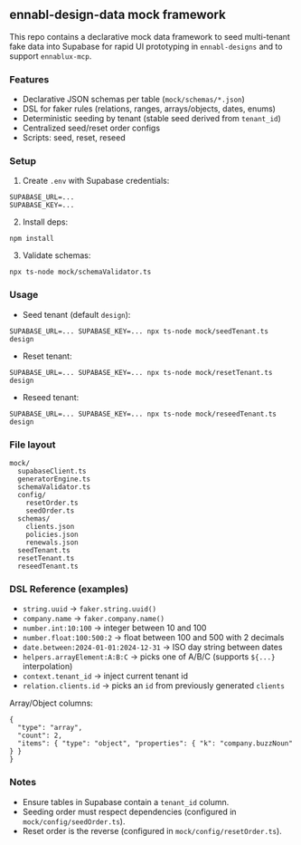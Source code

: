 ## ennabl-design-data mock framework

This repo contains a declarative mock data framework to seed multi-tenant fake data into Supabase for rapid UI prototyping in `ennabl-designs` and to support `ennablux-mcp`.

### Features
- Declarative JSON schemas per table (`mock/schemas/*.json`)
- DSL for faker rules (relations, ranges, arrays/objects, dates, enums)
- Deterministic seeding by tenant (stable seed derived from `tenant_id`)
- Centralized seed/reset order configs
- Scripts: seed, reset, reseed

### Setup
1) Create `.env` with Supabase credentials:
```
SUPABASE_URL=... 
SUPABASE_KEY=...
```

2) Install deps:
```
npm install
```

3) Validate schemas:
```
npx ts-node mock/schemaValidator.ts
```

### Usage
- Seed tenant (default `design`):
```
SUPABASE_URL=... SUPABASE_KEY=... npx ts-node mock/seedTenant.ts design
```

- Reset tenant:
```
SUPABASE_URL=... SUPABASE_KEY=... npx ts-node mock/resetTenant.ts design
```

- Reseed tenant:
```
SUPABASE_URL=... SUPABASE_KEY=... npx ts-node mock/reseedTenant.ts design
```

### File layout
```
mock/
  supabaseClient.ts
  generatorEngine.ts
  schemaValidator.ts
  config/
    resetOrder.ts
    seedOrder.ts
  schemas/
    clients.json
    policies.json
    renewals.json
  seedTenant.ts
  resetTenant.ts
  reseedTenant.ts
```

### DSL Reference (examples)
- `string.uuid` → `faker.string.uuid()`
- `company.name` → `faker.company.name()`
- `number.int:10:100` → integer between 10 and 100
- `number.float:100:500:2` → float between 100 and 500 with 2 decimals
- `date.between:2024-01-01:2024-12-31` → ISO day string between dates
- `helpers.arrayElement:A:B:C` → picks one of A/B/C (supports `${...}` interpolation)
- `context.tenant_id` → inject current tenant id
- `relation.clients.id` → picks an `id` from previously generated `clients`

Array/Object columns:
```
{
  "type": "array",
  "count": 2,
  "items": { "type": "object", "properties": { "k": "company.buzzNoun" } }
}
```

### Notes
- Ensure tables in Supabase contain a `tenant_id` column.
- Seeding order must respect dependencies (configured in `mock/config/seedOrder.ts`).
- Reset order is the reverse (configured in `mock/config/resetOrder.ts`).


